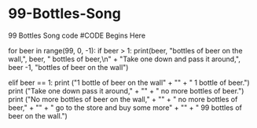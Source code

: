 # 99-Bottles-Song
99 Bottles Song code 
#CODE Begins Here

for beer in range(99, 0, -1):
   if beer > 1:
      print(beer, "bottles of beer on the wall,", beer, " bottles of beer,\n" + "Take one down and pass it around,", beer -1, "bottles of beer on the wall")
     
   elif beer == 1:
      print ("1 bottle of beer on the wall" + "" + " 1 bottle of beer.")
      print ("Take one down pass it around," + "" + " no more bottles of beer.")
      print ("No more bottles of beer on the wall," + "" + " no more bottles of beer," + "" + " go to the store and buy some more" + "" + " 99 bottles of beer on the wall.")


